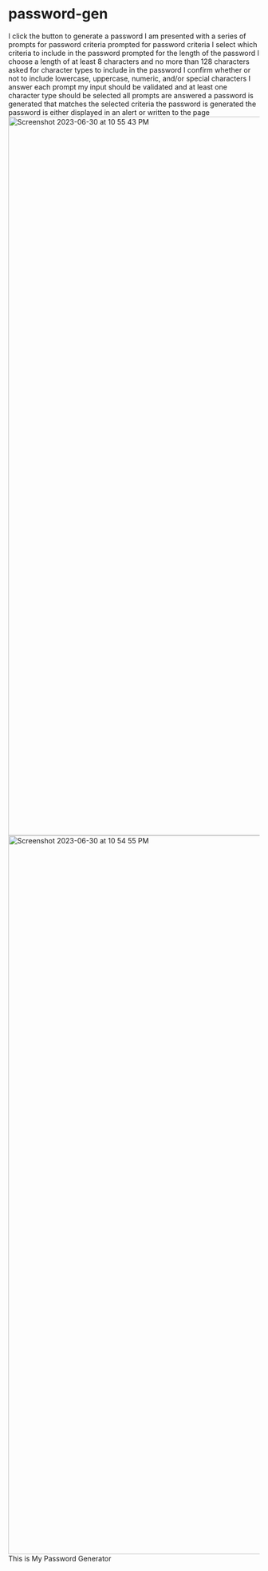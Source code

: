 # password-gen
I click the button to generate a password
I am presented with a series of prompts for password criteria
prompted for password criteria
I select which criteria to include in the password
prompted for the length of the password
I choose a length of at least 8 characters and no more than 128 characters
asked for character types to include in the password
I confirm whether or not to include lowercase, uppercase, numeric, and/or special characters
I answer each prompt
my input should be validated and at least one character type should be selected
all prompts are answered
a password is generated that matches the selected criteria
the password is generated
the password is either displayed in an alert or written to the page
<img width="1440" alt="Screenshot 2023-06-30 at 10 55 43 PM" src="https://github.com/khalilalford/password-gen/assets/137108471/cc6555b8-795a-45fc-8315-e15c23be8b7f">
<img width="1440" alt="Screenshot 2023-06-30 at 10 54 55 PM" src="https://github.com/khalilalford/password-gen/assets/137108471/fd766819-6a20-4d38-b74c-042606e3059c">
This is My Password Generator
